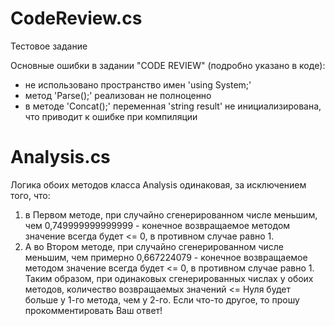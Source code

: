 # CodeReview.cs
Тестовое задание

Основные ошибки в задании "CODE REVIEW" (подробно указано в коде):
- не использовано пространство имен 'using System;'
- метод 'Parse();' реализован не полноценно
- в методе 'Concat();' переменная 'string result' не инициализирована, что приводит к ошибке при компиляции




# Analysis.cs

Логика обоих методов класса Analysis одинаковая, за исключением того, что:
1) в Первом методе, при случайно сгенерированном числе меньшим, чем 0,749999999999999 - конечное возвращаемое методом значение всегда будет <= 0, в противном случае равно 1.
2) А во Втором методе, при случайно сгенерированном числе меньшим, чем примерно 0,667224079 - конечное возвращаемое методом значение всегда будет <= 0, в противном случае равно 1.
Таким образом, при одинаковых сгенерированных числах у обоих методов, количество возвращаемых значений <=  Нуля будет больше у 1-го метода, чем у 2-го.
Если что-то другое, то прошу прокомментировать Ваш ответ!
